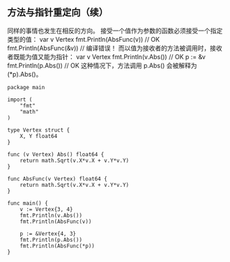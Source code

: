 ## 方法与指针重定向（续）

同样的事情也发生在相反的方向。
接受一个值作为参数的函数必须接受一个指定类型的值：
var v Vertex
fmt.Println(AbsFunc(v))  // OK
fmt.Println(AbsFunc(&v)) // 编译错误！
而以值为接收者的方法被调用时，接收者既能为值又能为指针：
var v Vertex
fmt.Println(v.Abs()) // OK
p := &v
fmt.Println(p.Abs()) // OK
这种情况下，方法调用 p.Abs() 会被解释为 (*p).Abs()。

```golang
package main

import (
	"fmt"
	"math"
)

type Vertex struct {
	X, Y float64
}

func (v Vertex) Abs() float64 {
	return math.Sqrt(v.X*v.X + v.Y*v.Y)
}

func AbsFunc(v Vertex) float64 {
	return math.Sqrt(v.X*v.X + v.Y*v.Y)
}

func main() {
	v := Vertex{3, 4}
	fmt.Println(v.Abs())
	fmt.Println(AbsFunc(v))

	p := &Vertex{4, 3}
	fmt.Println(p.Abs())
	fmt.Println(AbsFunc(*p))
}
```
